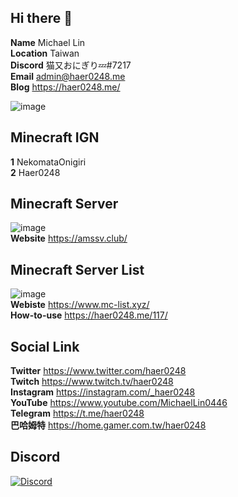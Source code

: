 ## Hi there 👋
**Name** Michael Lin<br>
**Location** Taiwan<br>
**Discord** 猫又おにぎり💤#7217<br>
**Email** admin@haer0248.me<br>
**Blog** https://haer0248.me/

![image](https://github-readme-stats.vercel.app/api?username=haer0248&show_icons=true&theme=vue-dark)

## Minecraft IGN
**1** NekomataOnigiri<br>
**2** Haer0248

## Minecraft Server
![image](https://i.haer0248.me/amsserver/YP1YfD.png)<br>
**Website** https://amssv.club/

## Minecraft Server List
![image](https://www.mc-list.xyz/assets/fbimg.png)<br>
**Webiste** https://www.mc-list.xyz/<br>
**How-to-use** https://haer0248.me/117/

## Social Link
**Twitter** https://www.twitter.com/haer0248<br>
**Twitch** https://www.twitch.tv/haer0248<br>
**Instagram** https://instagram.com/_haer0248<br>
**YouTube** https://www.youtube.com/MichaelLin0446<br>
**Telegram** https://t.me/haer0248<br>
**巴哈姆特** https://home.gamer.com.tw/haer0248

## Discord
[![Discord](https://image.haer0248.me/discord_banner.png)](https://discord.gg/VaQAY2s)